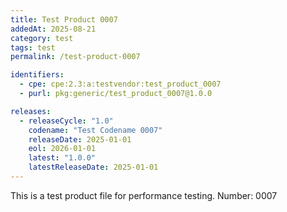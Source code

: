 ```yaml
---
title: Test Product 0007
addedAt: 2025-08-21
category: test
tags: test
permalink: /test-product-0007

identifiers:
  - cpe: cpe:2.3:a:testvendor:test_product_0007
  - purl: pkg:generic/test_product_0007@1.0.0

releases:
  - releaseCycle: "1.0"
    codename: "Test Codename 0007"
    releaseDate: 2025-01-01
    eol: 2026-01-01
    latest: "1.0.0"
    latestReleaseDate: 2025-01-01
---
```


This is a test product file for performance testing. Number: 0007
